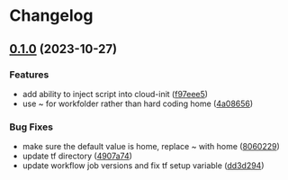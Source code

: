 # Changelog

## [0.1.0](https://github.com/rancher/terraform-aws-server/compare/v0.0.16...v0.1.0) (2023-10-27)


### Features

* add ability to inject script into cloud-init ([f97eee5](https://github.com/rancher/terraform-aws-server/commit/f97eee5bc13b83fef1dbb6275b6ca9b0620714d3))
* use ~ for workfolder rather than hard coding home ([4a08656](https://github.com/rancher/terraform-aws-server/commit/4a08656ad59b3d62fd54f2b46c0f385438756f8a))


### Bug Fixes

* make sure the default value is home, replace ~ with home ([8060229](https://github.com/rancher/terraform-aws-server/commit/80602294eca0bfa541e6f8de67ad41eb189137c5))
* update tf directory ([4907a74](https://github.com/rancher/terraform-aws-server/commit/4907a74923f19a9ac3b26815f243239d72430353))
* update workflow job versions and fix tf setup variable ([dd3d294](https://github.com/rancher/terraform-aws-server/commit/dd3d2945aff0286e5a031de3621984cb884203af))
